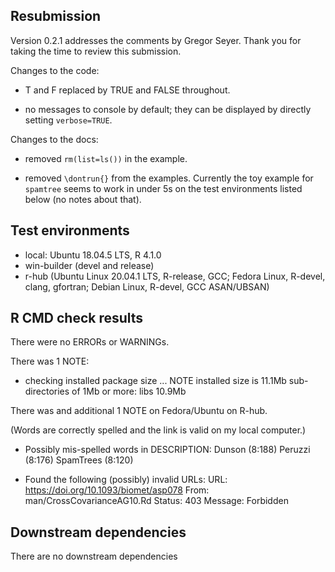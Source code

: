 ## Resubmission

Version 0.2.1 addresses the comments by Gregor Seyer. Thank you for taking the time to review this submission.

Changes to the code:

* T and F replaced by TRUE and FALSE throughout.

* no messages to console by default; they can be displayed by directly setting `verbose=TRUE`.

Changes to the docs:

* removed `rm(list=ls())` in the example.

* removed `\dontrun{}` from the examples. Currently the toy example for `spamtree` seems to work in under 5s on the test environments listed below (no notes about that).


## Test environments
* local: Ubuntu 18.04.5 LTS, R 4.1.0
* win-builder (devel and release)
* r-hub (Ubuntu Linux 20.04.1 LTS, R-release, GCC; Fedora Linux, R-devel, clang, gfortran; Debian Linux, R-devel, GCC ASAN/UBSAN)

## R CMD check results
There were no ERRORs or WARNINGs. 

There was 1 NOTE:

* checking installed package size ... NOTE
    installed size is 11.1Mb
    sub-directories of 1Mb or more:
      libs  10.9Mb

There was and additional 1 NOTE on Fedora/Ubuntu on R-hub. 

(Words are correctly spelled and the link is valid on my local computer.)

* Possibly mis-spelled words in DESCRIPTION:
  Dunson (8:188)
  Peruzzi (8:176)
  SpamTrees (8:120)

* Found the following (possibly) invalid URLs:
  URL: https://doi.org/10.1093/biomet/asp078
    From: man/CrossCovarianceAG10.Rd
    Status: 403
    Message: Forbidden
    
## Downstream dependencies
There are no downstream dependencies
